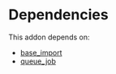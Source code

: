 # Dependencies

This addon depends on:

- [base_import](../../odoo-bringout-oca-ocb-base_import)
- [queue_job](../../odoo-bringout-oca-queue-queue_job)
